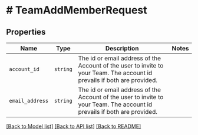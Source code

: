 # # TeamAddMemberRequest



## Properties

Name | Type | Description | Notes
------------ | ------------- | ------------- | -------------
| `account_id` | ```string``` |  The id or email address of the Account of the user to invite to your Team. The account id prevails if both are provided.  |  |
| `email_address` | ```string``` |  The id or email address of the Account of the user to invite to your Team. The account id prevails if both are provided.  |  |

[[Back to Model list]](../../README.md#models) [[Back to API list]](../../README.md#endpoints) [[Back to README]](../../README.md)
